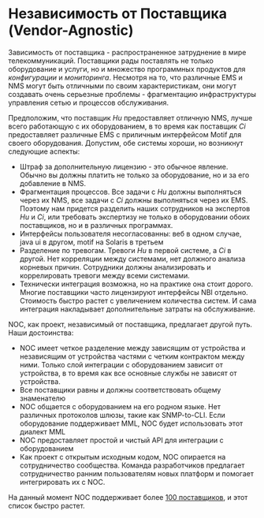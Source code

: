# Независимость от Поставщика (Vendor-Agnostic)

Зависимость от поставщика - распространенное затруднение в мире телекоммуникаций. Поставщики рады
поставлять не только оборудование и услуги, но и множество программных
продуктов для _конфигурации_ и _мониторинга_. Несмотря на то, что различные EMS и NMS
могут быть отличными по своим характеристикам, они могут создавать очень серьезные проблемы -
фрагментацию инфраструктуры управления сетью и процессов обслуживания.

Предположим, что поставщик _Hu_ предоставляет отличную NMS, лучше всего работающую с их
оборудованием, в то время как поставщик _Ci_ предоставляет различные EMS с приличным интерфейсом Motif
для своего оборудования. Допустим, обе системы хороши, но возникнут следующие аспекты:

* Штраф за дополнительную лицензию - это обычное явление. Обычно вы должны платить не только за оборудование,
но и за его добавление в NMS.
* Фрагментация процессов. Все задачи с _Hu_ должны выполняться через их NMS,
все задачи с _Ci_ должны выполняться через их EMS. Поэтому нам придется разделить
наших сотрудников на экспертов _Hu_ и _Ci_, или требовать экспертизу не только
в оборудовании обоих поставщиков, но и в различных программах.
* Интерфейсы пользователя несогласованны: веб в одном случае, java ui в другом,
motif на Solaris в третьем
* Разделение по тревогам. Тревоги _Hu_ в первой системе, а _Ci_ в другой.
Нет корреляции между системами, нет должного анализа корневых причин. Сотрудники
должны анализировать и коррелировать тревоги между всеми системами.
* Технически интеграция возможна, но на практике она стоит дорого. Многие поставщики
часто лицензируют интерфейсы NBI отдельно.
Стоимость быстро растет с увеличением количества систем. И сама интеграция
накладывает дополнительные затраты на обслуживание.

NOC, как проект, независимый от поставщика, предлагает другой путь. Наши достоинства:

* NOC имеет четкое разделение между зависящим от устройства и независящим от устройства
частями с четким контрактом между ними. Только слой интеграции с оборудованием зависит от устройства, в то время как
все основные службы не зависят от устройства.
* Все поставщики равны и должны соответствовать общему знаменателю
* NOC общается с оборудованием на его родном языке. Нет различных протоколов
шлюзы, такие как SNMP-to-CLI. Если оборудование поддерживает MML, NOC будет использовать этот
диалект MML
* NOC предоставляет простой и чистый API для интеграции с оборудованием
* Как проект с открытым исходным кодом, NOC опирается на сотрудничество сообщества. Команда разработчиков
предлагает сотрудничество ранним пользователям новых платформ и помогает
интегрировать их с NOC.

На данный момент NOC поддерживает более [100 поставщиков](../profiles-reference/index.md),
и этот список быстро растет.
